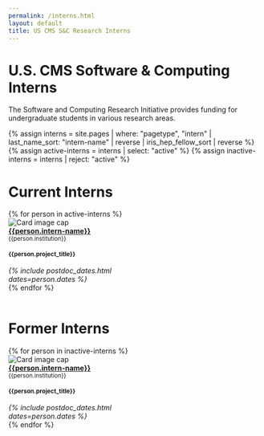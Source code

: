 ```yaml
---
permalink: /interns.html
layout: default
title: US CMS S&C Research Interns
---
```


# U.S. CMS Software & Computing Interns


The Software and Computing Research Initiative provides funding for undergraduate students in various research areas.

{% assign interns = site.pages | where: "pagetype", "intern"
                               | last_name_sort: "intern-name"
                               | reverse
                               | iris_hep_fellow_sort
                               | reverse %}
{% assign active-interns = interns | select: "active" %}
{% assign inactive-interns = interns | reject: "active" %}


# Current Interns

<div class="container-fluid">
  <div class="row">
    {% for person in active-interns %}
      <div class="card" style="width: 14rem;">
         <img class="card-img-top" src="{{person.photo}}" alt="Card image cap">
         <div class="card-body d-flex flex-column">
           <div class="card-text">
              <b><a href="{{person.permalink}}">{{person.intern-name}}</a></b><br>
              <small>{{person.institution}}</small><br><br>
              <small><b>{{person.project_title}}</b></small><br><br>
           </div>
           <div class="card-text mt-auto"><i>
             {% include postdoc_dates.html dates=person.dates %}
           </i><br></div>
         </div>
      </div>
    {% endfor %}
  </div>
  <br>
</div>

# Former Interns

<div class="container-fluid">
  <div class="row">
    {% for person in inactive-interns %}
      <div class="card" style="width: 14rem;">
         <img class="card-img-top" src="{{person.photo}}" alt="Card image cap">
         <div class="card-body d-flex flex-column">
           <div class="card-text">
              <b><a href="{{person.permalink}}">{{person.intern-name}}</a></b><br>
              <small>{{person.institution}}</small><br><br>
              <small><b>{{person.project_title}}</b></small><br><br>
           </div>
           <div class="card-text mt-auto"><i>
             {% include postdoc_dates.html dates=person.dates %}
           </i><br></div>
         </div>
      </div>
    {% endfor %}
  </div>
  <br> 
</div>
